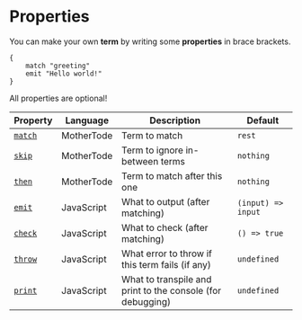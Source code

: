 # Properties

You can make your own **term** by writing some **properties** in brace brackets.

```
{
    match "greeting"
    emit "Hello world!"
}
```

All properties are optional!

| Property            | Language   | Description                                                | Default            |
| ------------------- | ---------- | ---------------------------------------------------------- | ------------------ |
| [`match`](match.md) | MotherTode | Term to match                                              | `rest`             |
| [`skip`](skip.md)   | MotherTode | Term to ignore in-between terms                            | `nothing`          |
| [`then`](then.md)   | MotherTode | Term to match after this one                               | `nothing`          |
| [`emit`](emit.md)   | JavaScript | What to output (after matching)                            | `(input) => input` |
| [`check`](check.md) | JavaScript | What to check (after matching)                             | `() => true`       |
| [`throw`](throw.md) | JavaScript | What error to throw if this term fails (if any)            | `undefined`        |
| [`print`](print.md) | JavaScript | What to transpile and print to the console (for debugging) | `undefined`        |
